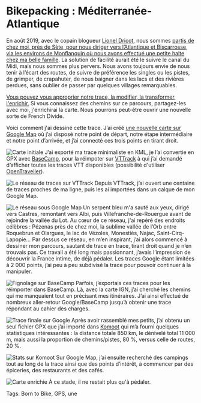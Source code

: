 # Bikepacking : Méditerranée-Atlantique

En août 2019, avec le copain blogueur [Lionel Dricot](https://ploum.net/), nous sommes [partis de chez moi, près de Sète, pour nous diriger vers l’Atlantique et Biscarrosse, via les environs de Monflanquin où nous avons effectué une petite halte chez ma belle famille](https://tcrouzet.com/2019/08/22/une-traversee-de-la-france-sud-a-vtt/). La solution de facilité aurait été le suivre le canal du Midi, mais nous sommes plus pervers. Nous avons toujours envie de nous tenir à l’écart des routes, de suivre de préférence les singles ou les pistes, de grimper, de crapahuter, de nous baigner dans les lacs et des rivières perdues, sans oublier de passer par quelques villages remarquables.

[Vous pouvez vous approprier notre trace, la modifier, la transformer, l'enrichir.](https://drive.google.com/open?id=1_Z5YlQopu7BmxW612bFj7BwBWruvwyis&usp=sharing) Si vous connaissez des chemins sur ce parcours, partagez-les avec moi, j'enrichirai la carte. Nous pourrons peut-être ouvrir une nouvelle sorte de French Divide.

Voici comment j'ai dessiné cette trace.
 J’ai créé [une nouvelle carte sur Google Map](https://drive.google.com/open?id=1_Z5YlQopu7BmxW612bFj7BwBWruvwyis&usp=sharing) où j’ai disposé notre point de départ, notre étape intermédiaire et notre point d’arrivée, et j’ai connecté ces trois points en tirant droit.

![Carte initiale](https://tcrouzet.com/images_tc/2019/04/meda1-600x450.jpg)
 J’ai exporté ma trace minimaliste en KML, je l’ai convertie en GPX avec [BaseCamp](https://www.garmin.com/en-US/shop/downloads/basecamp), pour la réimpoter sur [VTTrack](https://www.garmin.com/en-US/shop/downloads/basecamp) à qui j’ai demandé d’afficher toutes les traces VTT disponibles (possibilité d'utiliser [OpenTraveller](https://www.opentraveller.net)).

![Le réseau de traces sur VTTrack](https://tcrouzet.com/images_tc/2019/04/meda2-600x366.jpg)
 Depuis VTTrack, j’ai ouvert une centaine de traces proches de ma ligne, puis les ai importées dans un calque de mon Google Map.

![Le réseau sous Google Map](https://tcrouzet.com/images_tc/2019/04/meda3-600x307.jpg)
 Un serpent bleu m'a sauté aux yeux, dirigé vers Castres, remontant vers Albi, puis Villefranche-de-Rouergue avant de rejoindre la vallée du Lot. Au cœur de ce réseau, j'ai repéré des endroits célèbres : Pézenas près de chez moi, la sublime vallée de l’Orb entre Roquebrun et Olargues, le lac de Vézoles, Monestiés, Najac, Saint-Cirq-Lapopie…
 Par dessus ce réseau, en m’en inspirant, j’ai alors commencé à dessiner mon parcours, sautant de trace en trace, tirant droit quand je n’en trouvais pas. Ce travail a été long mais passionnant, j’avais l’impression de découvrir la France intime, de déjà pédaler. Les traces Google étant limitées à 2 000 points, j’ai peu à peu subdivisé la trace pour pouvoir continuer à la manipuler.

![Fignolage sur BaseCamp](https://tcrouzet.com/images_tc/2019/04/meda4-600x438.jpg)
 Parfois, j’exportais ces traces pour les réimporter dans BaseCamp. Là, avec la carte IGN, j’ai cherché les chemins qui me manquaient tout en précisant mes itinéraires. J’ai ainsi effectué de nombreux aller-retour Google/BaseCamp jusqu’à obtenir une trace répondant au cahier des charges.

![Trace finale sur Google](https://tcrouzet.com/images_tc/2019/04/meda5-600x284.jpg)
 Après avoir rassemblé mes petits, j’ai obtenu un seul fichier GPX que j’ai importé dans [Komoot](https://www.komoot.com/tour/84426566) qui m’a fourni quelques statistiques intéressantes : la distance totale 850 km, le dénivelé total 11 000 m, mais aussi la proportion de chemins/pistes, 80 %, versus celle de routes, 20 %.

![Stats sur Komoot](https://tcrouzet.com/images_tc/2019/04/meda6-830x1200.jpg)
 Sur Google Map, j’ai ensuite recherché des campings tout au long de la trace ainsi que des points d’intérêt, à commencer par des épiceries, des restaurants et des cafés.

![Carte enrichie](https://tcrouzet.com/images_tc/2019/04/meda7-600x290.jpg)
 À ce stade, il ne restait plus qu'à pédaler.

Tags: Born to Bike, GPS, une
